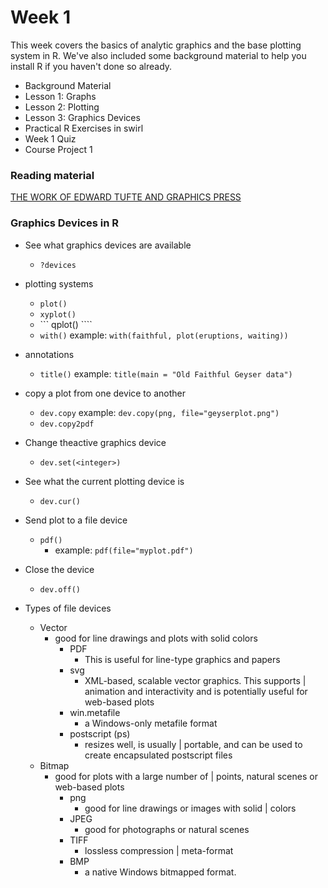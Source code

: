 # Week 1

This week covers the basics of analytic graphics and the base plotting system in R. We've also included some background material to help you install R if you haven't done so already.

- Background Material
- Lesson 1: Graphs
- Lesson 2: Plotting
- Lesson 3: Graphics Devices
- Practical R Exercises in swirl
- Week 1 Quiz
- Course Project 1

### Reading material
[THE WORK OF EDWARD TUFTE AND GRAPHICS PRESS](https://www.edwardtufte.com/tufte/)

### Graphics Devices in R

- See what graphics devices are available
	- ``` ?devices ```

- plotting systems
	- ``` plot() ```
	- ``` xyplot() ```
	- ``` qplot() ````
	- ``` with() ```
		example: ``` with(faithful, plot(eruptions, waiting)) ```
	
- annotations
	- ``` title() ```
		example: ``` title(main = "Old Faithful Geyser data") ```

- copy a plot from one device to another
	- ``` dev.copy ```
		example: ``` dev.copy(png, file="geyserplot.png") ```
	- ``` dev.copy2pdf ```

- Change theactive graphics device
	- ``` dev.set(<integer>) ```

- See what the current plotting device is
	- ``` dev.cur() ```

- Send plot to a file device
	- ``` pdf() ```
		- example: ``` pdf(file="myplot.pdf") ```

- Close the device
	- ``` dev.off() ```

- Types of file devices
	- Vector
		 - good for line drawings and plots with solid colors
			- PDF
				- This is useful for line-type graphics and papers
			- svg
				- XML-based, scalable vector graphics. This supports | animation and interactivity and is potentially 					useful for web-based plots
			- win.metafile
				- a Windows-only metafile format
			- postscript (ps)
				- resizes well, is usually | portable, and can be used to create encapsulated postscript files
	- Bitmap
		- good for plots with a large number of | points, natural scenes or web-based plots
			- png
				 - good for line drawings or images with solid | colors
			- JPEG
				- good for photographs or natural scenes
			- TIFF
				- lossless compression | meta-format 	
			- BMP
				- a native Windows bitmapped format.
